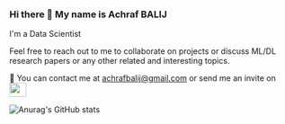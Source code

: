 ### Hi there 👋 My name is Achraf BALIJ 

I'm a Data Scientist

Feel free to reach out to me to collaborate on projects or discuss ML/DL research papers or any other related and interesting topics.

 💬 You can contact me at [achrafbalij@gmail.com](mailto:achrafbalij@gmail.com) or send me an invite on &nbsp; <a href="https://www.linkedin.com/in/achrafbalij/" target="_blank" rel="noreferrer"><img src="https://raw.githubusercontent.com/danielcranney/readme-generator/main/public/icons/socials/linkedin.svg" width="30" height="25" /></a>

![Anurag's GitHub stats](https://github-readme-stats.vercel.app/api?username=achrafbalij&count_private=true)
